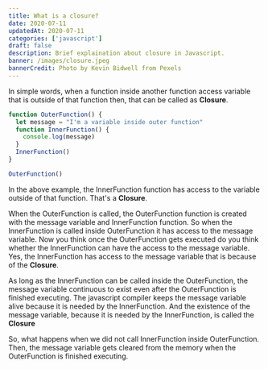 ```yaml
---
title: What is a closure?
date: 2020-07-11
updatedAt: 2020-07-11
categories: ['javascript']
draft: false
description: Brief explaination about closure in Javascript.
banner: /images/closure.jpeg
bannerCredit: Photo by Kevin Bidwell from Pexels
---
```


In simple words, when a function inside another function access variable that is outside of that function then, that can be called as **Closure**.

```js
function OuterFunction() {
  let message = "I'm a variable inside outer function"
  function InnerFunction() {
    console.log(message)
  }
  InnerFunction()
}

OuterFunction()
```

In the above example, the InnerFunction function has access to the variable outside of that function. That's a **Closure**.

When the OuterFunction is called, the OuterFunction function is created with the message variable and InnerFunction function. So when the InnerFunction is called inside OuterFunction it has access to the message variable. Now you think once the OuterFunction gets executed do you think whether the InnerFunction can have the access to the message variable. Yes, the InnerFunction has access to the message variable that is because of the **Closure**.

As long as the InnerFunction can be called inside the OuterFunction, the message variable continuous to exist even after the OuterFunction is finished executing. The javascript compiler keeps the message variable alive because it is needed by the InnerFunction. And the existence of the message variable, because it is needed by the InnerFunction, is called the **Closure**

So, what happens when we did not call InnerFunction inside OuterFunction. Then, the message variable gets cleared from the memory when the OuterFunction is finished executing.
